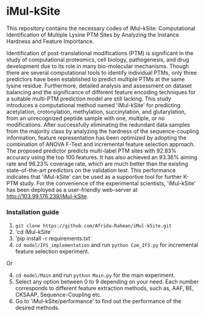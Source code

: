 # iMul-kSite

This repository contains the necessary codes of iMul-kSite: Computational Identification of Multiple Lysine PTM Sites by Analyzing the Instance Hardness and Feature Importance.

Identification of post-translational modifications (PTM) is significant in the study of computational proteomics, cell biology, pathogenesis, and drug development due to its role in many bio-molecular mechanisms. Though there are several computational tools to identify individual PTMs, only three predictors have been established to predict multiple PTMs at the same lysine residue. Furthermore, detailed analysis and assessment on dataset balancing and the significance of different feature encoding techniques for a suitable multi-PTM prediction model are still lacking. This study introduces a computational method named 'iMul-kSite' for predicting acetylation, crotonylation, methylation, succinylation, and glutarylation, from an unrecognized peptide sample with one, multiple, or no modifications. After successfully eliminating the redundant data samples from the majority class by analyzing the hardness of the sequence-coupling information, feature representation has been optimized by adopting the combination of ANOVA F-Test and incremental feature selection approach. The proposed predictor predicts multi-label PTM sites with 92.83\% accuracy using the top 100 features. It has also achieved an 93.36\% aiming rate and 96.23\% coverage rate, which are much better than the existing state-of-the-art predictors on the validation test. This performance indicates that 'iMul-kSite' can be used as a supportive tool for further K-PTM study. For the convenience of the experimental scientists, 'iMul-kSite' has been deployed as a user-friendly web-server at http://103.99.176.239/iMul-kSite.

### Installation guide

  1. `git clone https://github.com/Afrida-Rahman/iMul-kSite.git`
  2. 'cd iMul-kSite`
  3. 'pip install -r requirements.txt`
  4. `cd model/IFS_implementation` and run `python Com_IFS.py` for incremental feature selection experiment.
  
Or
 
  4. `cd model/Main` and run `python Main.py` for the main experiment.
  5. Select any option between 0 to 9 depending on your need. Each number corresponds to different feature extraction methods, such as, AAF, BE, CKSAAP, Sequence-Coupling etc.
  6. Go to 'iMul-kSite/performance' to find out the performance of the desired methods.
